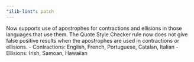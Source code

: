 ```yaml
---
"ilib-lint": patch
---
```


Now supports use of apostrophes for contractions and ellisions
in those languages that use them. The Quote Style
Checker rule now does not give false positive results when the
apostrophes are used in contractions or ellisions.
    - Contractions: English, French, Portuguese, Catalan, Italian
    - Ellisions: Irish, Samoan, Hawaiian
